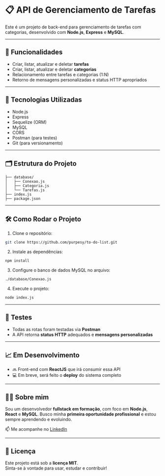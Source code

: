 # 📋 API de Gerenciamento de Tarefas

Este é um projeto de back-end para gerenciamento de tarefas com categorias, desenvolvido com **Node.js**, **Express** e **MySQL**.

---

## 🚀 Funcionalidades

- Criar, listar, atualizar e deletar **tarefas**
- Criar, listar, atualizar e deletar **categorias**
- Relacionamento entre tarefas e categorias (1:N)
- Retorno de mensagens personalizadas e status HTTP apropriados

---

## 🔧 Tecnologias Utilizadas

- Node.js  
- Express  
- Sequelize (ORM)  
- MySQL  
- CORS  
- Postman (para testes)  
- Git (para versionamento)

---

## 🗂 Estrutura do Projeto

```
├── database/
│   ├── Conexao.js
│   ├── Categoria.js
│   └── Tarefas.js
├── index.js
├── package.json
```

---

## 🛠 Como Rodar o Projeto

1. Clone o repositório:

```bash
git clone https://github.com/purpesy/to-do-list.git
```

2. Instale as dependências:

```bash
npm install
```

3. Configure o banco de dados MySQL no arquivo:

```bash
./database/Conexao.js
```

4. Execute o projeto:

```bash
node index.js
```

---

## 🧪 Testes

- Todas as rotas foram testadas via **Postman**
- A API retorna **status HTTP** adequados e **mensagens personalizadas**

---

## 📈 Em Desenvolvimento

- 🔜 Front-end com **ReactJS** que irá consumir essa API  
- 💻 Em breve, será feito o **deploy** do sistema completo

---

## 🙋‍♂️ Sobre mim

Sou um desenvolvedor **fullstack em formação**, com foco em **Node.js**, **React** e **MySQL**. Busco minha **primeira oportunidade profissional** e estou sempre aprendendo e evoluindo.

📫 Me acompanhe no [LinkedIn](https://www.linkedin.com/in/lucas-gabriel-5301b2331/)

---

## 📁 Licença

Este projeto está sob a **licença MIT**.  
Sinta-se à vontade para usar, estudar e contribuir!
